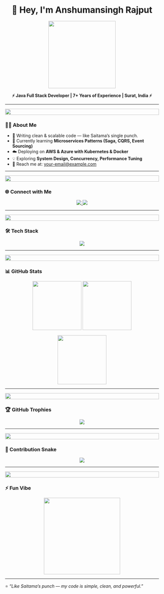 <h1 align="center">👊 Hey, I'm Anshumansingh Rajput</h1>
<p align="center">
  <img src="https://media.tenor.com/V9A8d6QpoEwAAAAC/saitama-one-punch-man.gif" width="220" />
</p>

<p align="center">
  <b>⚡ Java Full Stack Developer | 7+ Years of Experience | Surat, India ⚡</b>  
</p>

---

<!-- Manga Punch Divider -->
<p align="center">
  <img src="https://i.imgur.com/dBaSKWF.gif" height="20" width="100%"/>
</p>

### 🧑‍💻 About Me
- 🥋 Writing clean & scalable code — like Saitama’s single punch.  
- 🌱 Currently learning **Microservices Patterns (Saga, CQRS, Event Sourcing)**  
- ☁️ Deploying on **AWS & Azure with Kubernetes & Docker**  
- 💡 Exploring **System Design, Concurrency, Performance Tuning**  
- 📧 Reach me at: [your-email@example.com](mailto:your-email@example.com)  

---

<!-- Manga Punch Divider -->
<p align="center">
  <img src="https://i.imgur.com/dBaSKWF.gif" height="20" width="100%"/>
</p>

### 🌐 Connect with Me  

<p align="center">
  <a href="https://linkedin.com/in/YOUR-LINK">
    <img src="https://img.shields.io/badge/LinkedIn-FFCC00?style=for-the-badge&logo=linkedin&logoColor=black"/>
  </a>
  <a href="mailto:your-email@example.com">
    <img src="https://img.shields.io/badge/Gmail-D14836?style=for-the-badge&logo=gmail&logoColor=white"/>
  </a>
</p>

---

<!-- Manga Punch Divider -->
<p align="center">
  <img src="https://i.imgur.com/dBaSKWF.gif" height="20" width="100%"/>
</p>

### 🛠️ Tech Stack  

<p align="center">
  <img src="https://skillicons.dev/icons?i=java,spring,react,angular,ts,js,html,css,tailwind,aws,azure,kubernetes,docker,jenkins,mysql,postgresql,redis,kafka,git,github" />
</p>

---

<!-- Manga Punch Divider -->
<p align="center">
  <img src="https://i.imgur.com/dBaSKWF.gif" height="20" width="100%"/>
</p>

### 📊 GitHub Stats  

<p align="center">
  <img src="https://github-readme-stats-sigma-five.vercel.app/api?username=anshuman881&show_icons=true&theme=tokyonight&hide_border=true&icon_color=FFCC00&title_color=FFCC00" height="160"/>
  <img src="https://streak-stats.demolab.com?user=anshuman881&theme=tokyonight&hide_border=true&ring=FFCC00&fire=FFCC00&currStreakLabel=FFCC00" height="160"/>
</p>

<p align="center">
  <img src="https://github-readme-stats-sigma-five.vercel.app/api/top-langs/?username=anshuman881&layout=compact&theme=tokyonight&hide_border=true&title_color=FFCC00" height="160"/>
</p>

---

<!-- Manga Punch Divider -->
<p align="center">
  <img src="https://i.imgur.com/dBaSKWF.gif" height="20" width="100%"/>
</p>

### 🏆 GitHub Trophies  

<p align="center">
  <img src="https://github-profile-trophy.vercel.app/?username=anshuman881&theme=onedark&no-frame=true&title=Commit,Stars,Followers,Repositories,PullRequest&margin-w=10&margin-h=10" />
</p>

---

<!-- Manga Punch Divider -->
<p align="center">
  <img src="https://i.imgur.com/dBaSKWF.gif" height="20" width="100%"/>
</p>

### 🐍 Contribution Snake  

<p align="center">
  <img src="https://github.com/anshuman881/anshuman881/blob/output/github-contribution-grid-snake.svg" />
</p>

---

<!-- Manga Punch Divider -->
<p align="center">
  <img src="https://i.imgur.com/dBaSKWF.gif" height="20" width="100%"/>
</p>

### ⚡ Fun Vibe  

<p align="center">
  <img src="https://media.tenor.com/IjqzjBux4OQAAAAC/ok-one-punch-man.gif" width="250"/>
</p>

---

⭐️ *“Like Saitama’s punch — my code is simple, clean, and powerful.”*
